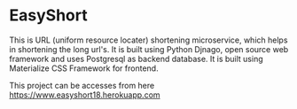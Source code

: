 # EasyShort
This is URL (uniform resource locater) shortening microservice, which helps in shortening the long url's. It is built using Python Djnago, open source web framework and uses Postgresql as backend database. It is built using Materialize CSS Framework for frontend.

This project can be accesses from here https://www.easyshort18.herokuapp.com
